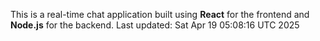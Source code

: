 This is a real-time chat application built using **React** for the frontend and **Node.js** for the backend.
Last updated: Sat Apr 19 05:08:16 UTC 2025
